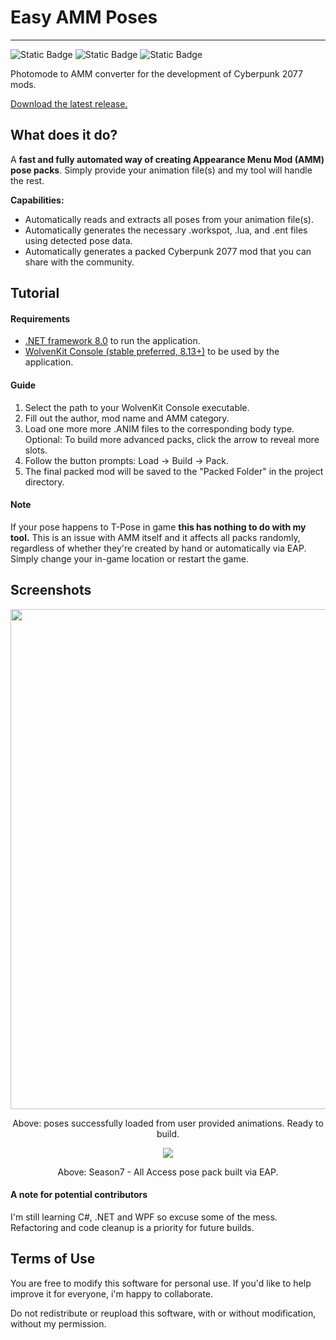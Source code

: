 # Easy AMM Poses

---

![Static Badge](https://img.shields.io/badge/status-active%20development-blue?style=flat&color=%237FFF00)
![Static Badge](https://img.shields.io/badge/platform-windows-blue?style=flat)
![Static Badge](https://img.shields.io/badge/.NET-v8.0%2B-purple)

Photomode to AMM converter for the development of Cyberpunk 2077 mods. 

[Download the latest release.](https://github.com/stndn0/Easy-AMM-Poses/releases)


## What does it do?
A <b> fast and fully automated way of creating Appearance Menu Mod (AMM) pose packs</b>. Simply provide your animation file(s) and my tool will handle the rest. 


<b>Capabilities:</b>
- Automatically reads and extracts all poses from your animation file(s).
- Automatically generates the necessary .workspot, .lua, and .ent files using detected pose data.
- Automatically generates a packed Cyberpunk 2077 mod that you can share with the community.

## Tutorial
#### Requirements
- [.NET framework 8.0](https://dotnet.microsoft.com/en-us/download) to run the application.
- [WolvenKit Console (stable preferred, 8.13+)](https://github.com/WolvenKit/WolvenKit/releases) to be used by the application.

#### Guide
1. Select the path to your WolvenKit Console executable.			
2. Fill out the author, mod name and AMM category. 
3. Load one more more .ANIM files to the corresponding body type.
Optional: To build more advanced packs, click the arrow to reveal more slots.
4. Follow the button prompts: Load -> Build -> Pack.
5. The final packed mod will be saved to the "Packed Folder" in the project directory.

#### Note
If your pose happens to T-Pose in game **this has nothing to do with my tool.** This is an issue with AMM itself and it affects all packs randomly, regardless of whether they're created by hand or automatically via EAP. Simply change your in-game location or restart the game.

## Screenshots
<p align="center">
  <img src="https://i.imgur.com/lUls3ZP.png" height="800"/>
</p>
<p align="center">
  Above: poses successfully loaded from user provided animations. Ready to build.
</p>
<p align="center">
  <img src="https://i.imgur.com/Peio83d.png"/>
</p>
<p align="center">
  Above: Season7 - All Access pose pack built via EAP.
</p>

#### A note for potential contributors
I'm still learning C#, .NET and WPF so excuse some of the mess. Refactoring and code cleanup is a priority for future builds.

## Terms of Use
You are free to modify this software for personal use. If you'd like to help improve it for everyone, i'm happy to collaborate.

Do not redistribute or reupload this software, with or without modification, without my permission. 
